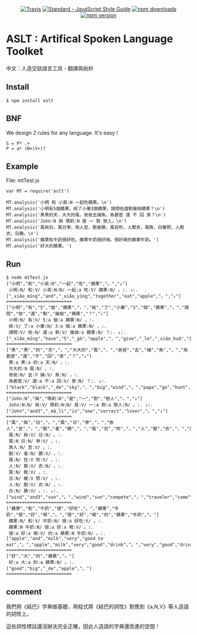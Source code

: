 <p align="center">
  <a href="https://travis-ci.org/ccckmit/aslt"><img src="https://img.shields.io/travis/ccckmit/aslt.svg" alt="Travis"></a>
  <a href="http://standardjs.com"><img src="https://img.shields.io/badge/code_style-standard-brightgreen.svg" alt="Standard - JavaScript Style Guide"></a>
  <a href="https://www.npmjs.com/package/aslt"><img src="https://img.shields.io/npm/dm/aslt.svg" alt="npm downloads"></a>
  <a href="https://www.npmjs.com/package/aslt"><img src="https://img.shields.io/npm/v/aslt.svg" alt="npm version"></a>
</p>

# ASLT : Artifical Spoken Language Toolket

中文：人造交談語言工具 - 翻譯與剖析

## Install

```
$ npm install aslt
```

## BNF

We design 2 rules for any language. It's easy !

```
S = P* .+
P = a* (N+|V+)?
```

## Example

File: mtTest.js

```
var MT = require('aslt')

MT.analysis('小明 和 小英:N 一起吃蘋果。\n')
MT.analysis('小明有5個蘋果，給了小華3個蘋果，請問他還剩幾個蘋果？\n')
MT.analysis('黑黑的天，大大的風，爸爸去捕魚，為甚麼 還 不 回 家？\n')
MT.analysis('John:N 與 瑪莉:N 是 一 對 戀人。\n')
MT.analysis('風與日。風日爭，旅人至，脫者勝，風狂吹，人緊衣，風敗，日暖照，人脫衣，日勝。\n')
MT.analysis('蘋果和牛奶很好吃。蘋果牛奶很好喝。很好喝的蘋果牛奶。')
MT.analysis('好大的蘋果。')
```

## Run 

```
$ node mtTest.js
["小明","和","小英:N","一起","吃","蘋果","。","↓"]
 小明:N/ 和:V/ 小英:N:N/ 一起:a 吃:V/ 蘋果:N/ 。:. ↓:.
["_xiǎo_míng","and","_xiǎo_yīng","together","eat","apple","。","↓"]
=========================
["小明","有","5","個","蘋果","，","給","了","小華","3","個","蘋果","，","請問","他","還","剩","幾個","蘋果","？","↓"]
 小明:N/ 有:V/ 5:a 個:a 蘋果:N/ ，:.
 給:V/ 了:a 小華:N/ 3:a 個:a 蘋果:N/ ，:.
 請問:V/ 他:N/ 還:a 剩:V/ 幾個:a 蘋果:N/ ？:. ↓:.
["_xiǎo_míng","have","5","_gè","apple","，","give","_le","_xiǎo_huá","3","_gè","apple","，","Q","he","still","remain","several","apple","？","↓"]
=========================
["黑","黑","的","天","，","大大的","風","，","爸爸","去","捕","魚","，","為甚麼","還","不","回","家","？","↓"]
 黑:a 黑:a 的:a 天:N/ ，:.
 大大的:N 風:N/ ，:.
 爸爸:N/ 去:V 捕:V/ 魚:N/ ，:.
 為甚麼:V/ 還:a 不:a 回:V/ 家:N/ ？:. ↓:.
["black","black","_de","sky","，","big","wind","，","papa","go","hunt","fish","，","why","still","no","back","home","？","↓"]
=========================
["John:N","與","瑪莉:N","是","一","對","戀人","。","↓"]
 John:N:N/ 與:V/ 瑪莉:N:N/ 是:V/ 一:a 對:a 戀人:N/ 。:. ↓:.
["John","and3","_mǎ_lì","is","one","correct","lover","。","↓"]
=========================
["風","與","日","。","風","日","爭","，","旅人","至","，","脫","者","勝","，","風","狂","吹","，","人","緊","衣","，","風","敗","，","日","暖","照","，","人","脫","衣","，","日","勝","。","↓"]
 風:N/ 與:V/ 日:N/ 。:.
 風:N 日:N/ 爭:V/ ，:.
 旅人:N/ 至:V/ ，:.
 脫:V/ 者:N/ 勝:V/ ，:.
 風:N/ 狂:V 吹:V/ ，:.
 人:N/ 緊:V/ 衣:N/ ，:.
 風:N/ 敗:V/ ，:.
 日:N/ 暖:V 照:V/ ，:.
 人:N/ 脫:V/ 衣:N/ ，:.
 日:N/ 勝:V/ 。:. ↓:.
["wind","and3","sun","。","wind","sun","compete","，","traveler","come","，","takeOff","guy","win","，","wind","wild","blow","，","people","tight","cloth","，","wind","lose","，","sun","warm","shine","，","people","takeOff","cloth","，","sun","win","。","↓"]
=========================
["蘋果","和","牛奶","很","好吃","。","蘋果","牛奶","很","好","喝","。","很","好","喝","的","蘋果","牛奶","。"]
 蘋果:N/ 和:V/ 牛奶:N/ 很:a 好吃:V/ 。:.
 蘋果:N 牛奶:N/ 很:a 好:a 喝:V/ 。:.
 很:a 好:a 喝:V/ 的:a 蘋果:N 牛奶:N/ 。:.
["apple","and","milk","very","good to eat","。","apple","milk","very","good","drink","。","very","good","drink","_de","apple","milk","。"]
=========================
["好","大","的","蘋果","。"]
 好:a 大:a 的:a 蘋果:N/ 。:.
["good","big","_de","apple","。"]
=========================
```

## comment

我們用《結巴》字典做基礎，用程式將《結巴的詞性》對應到《a,N,V》等人造語的詞性上。

這些詞性標註還沒辦法完全正確，因此人造語的字典還改進的空間！
